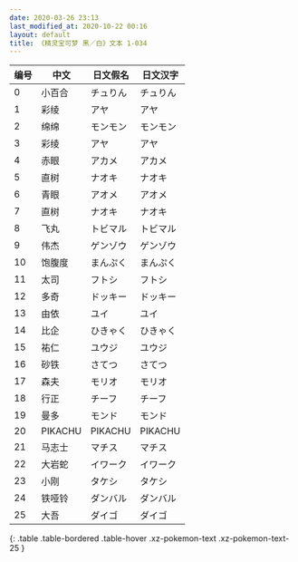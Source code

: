 ```yaml
---
date: 2020-03-26 23:13
last_modified_at: 2020-10-22 00:16
layout: default
title: 《精灵宝可梦 黑／白》文本 1-034
---
```

| 编号 | 中文 | 日文假名 | 日文汉字 |
| ---- | ---- | ---- | --- |
| 0 | 小百合 | チュりん | チュりん |
| 1 | 彩绫 | アヤ | アヤ |
| 2 | 绵绵 | モンモン | モンモン |
| 3 | 彩绫 | アヤ | アヤ |
| 4 | 赤眼 | アカメ | アカメ |
| 5 | 直树 | ナオキ | ナオキ |
| 6 | 青眼 | アオメ | アオメ |
| 7 | 直树 | ナオキ | ナオキ |
| 8 | 飞丸 | トビマル | トビマル |
| 9 | 伟杰 | ゲンゾウ | ゲンゾウ |
| 10 | 饱腹度 | まんぷく | まんぷく |
| 11 | 太司 | フトシ | フトシ |
| 12 | 多奇 | ドッキー | ドッキー |
| 13 | 由依 | ユイ | ユイ |
| 14 | 比企 | ひきゃく | ひきゃく |
| 15 | 祐仁 | ユウジ | ユウジ |
| 16 | 砂铁 | さてつ | さてつ |
| 17 | 森夫 | モリオ | モリオ |
| 18 | 行正 | チーフ | チーフ |
| 19 | 曼多 | モンド | モンド |
| 20 | PIKACHU | PIKACHU | PIKACHU |
| 21 | 马志士 | マチス | マチス |
| 22 | 大岩蛇 | イワーク | イワーク |
| 23 | 小刚 | タケシ | タケシ |
| 24 | 铁哑铃 | ダンバル | ダンバル |
| 25 | 大吾 | ダイゴ | ダイゴ |
{: .table .table-bordered .table-hover .xz-pokemon-text .xz-pokemon-text-25 }